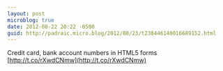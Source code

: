 ```yaml
---
layout: post
microblog: true
date: 2012-08-22 20:22 -0500
guid: http://padraic.micro.blog/2012/08/23/t238446140016689152.html
---
```

Credit card, bank account numbers in HTML5 forms [http://t.co/rXwdCNmw](http://t.co/rXwdCNmw)
